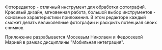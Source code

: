 Фоторедактор - отличный инструмент для обработки фотографий. 
Красивый дизайн, мгновенная работа, большой выбор инструментов - основные характеристики приложения.
В этом редакторе каждый сможет делать великолепные фотографии и раскрыть потенциал своих снимков.

Приложение разрабывается Мосеевым Николаем и Федосеевой Марией в рамках дисциплины "Мобильная интеграция".
